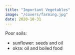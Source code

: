 ```yaml
---
title: "Important Vegetables"
image: "/covers/farming.jpg"
date: 2020-10-31
---
```



Poor soils:
- sunflower: seeds and oil
- okra: oil and boiled food

